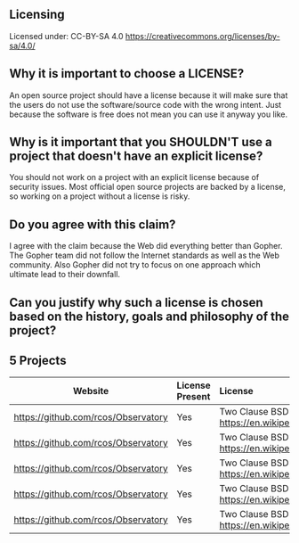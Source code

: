 ## Licensing
Licensed under: CC-BY-SA 4.0 https://creativecommons.org/licenses/by-sa/4.0/

## Why it is important to choose a LICENSE?
An open source project should have a license because it will make sure that the users do not use the software/source code with the wrong intent. Just because the software is free does not mean you can use it anyway you like.

## Why is it important that you SHOULDN'T use a project that doesn't have an explicit license?
You should not work on a project with an explicit license because of security issues. Most official open source projects
are backed by a license, so working on a project without a license is risky.

## Do you agree with this claim? 
I agree with the claim because the Web did everything better than Gopher. The Gopher team did not follow the Internet standards as well as the Web community. Also Gopher did not try to focus on one approach which ultimate lead to their downfall.

## Can you justify why such a license is chosen based on the history, goals and philosophy of the project?



## 5 Projects
Website | License Present | License
---------|:----------|:-------
https://github.com/rcos/Observatory | Yes | Two Clause BSD License https://en.wikipedia.org/wiki/ISC_license
https://github.com/rcos/Observatory | Yes | Two Clause BSD License https://en.wikipedia.org/wiki/ISC_license
https://github.com/rcos/Observatory | Yes | Two Clause BSD License https://en.wikipedia.org/wiki/ISC_license
https://github.com/rcos/Observatory | Yes | Two Clause BSD License https://en.wikipedia.org/wiki/ISC_license
https://github.com/rcos/Observatory | Yes | Two Clause BSD License https://en.wikipedia.org/wiki/ISC_license


